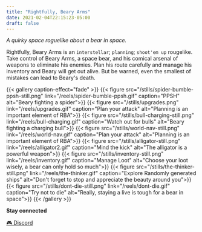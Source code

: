 ```yaml
---
title: "Rightfully, Beary Arms"
date: 2021-02-04T22:15:23-05:00
draft: false
---
```


*A quirky space roguelike about a bear in space.*

Rightfully, Beary Arms is an `interstellar`; `planning`; `shoot'em up` rougelike. Take control of Beary Arms, a space bear, and his comical arsenal of weapons to eliminate  his enemies. Plan his route carefully and manage his inventory and Beary will get out alive. But be warned, even the smallest of mistakes can lead to Beary's death.


{{< gallery caption-effect="fade" >}}
  {{< figure src="/stills/spider-bumble-ppsh-still.png" link="/reels/spider-bumble-ppsh.gif" caption="PPSH" alt="Beary fighting a spider">}}
  {{< figure src="/stills/upgrades.png" link="/reels/upgrades.gif" caption="Plan your attack" alt="Planning is an important element of RBA">}}
  {{< figure src="/stills/bull-charging-still.png" link="/reels/bull-charging.gif" caption="Watch out for bulls" alt="Beary fighting a charging bull">}}
  {{< figure src="/stills/world-nav-still.png" link="/reels/world-nav.gif" caption="Plan your attack" alt="Planning is an important element of RBA">}}
  {{< figure src="/stills/alligator-still.png" link="/reels/alligator2.gif" caption="Mind the kick" alt="The alligator is a powerful weapon">}}
  {{< figure src="/stills/inventory-still.png" link="/reels/inventory.gif" caption="Manage Loot" alt="Choose your loot wisely, a bear can only hold so much">}}
  {{< figure src="/stills/the-thinker-still.png" link="/reels/the-thinker.gif" caption="Explore Randomly generated ships" alt="Don't forget to stop and appreciate the beauty around you">}}
  {{< figure src="/stills/dont-die-still.png" link="/reels/dont-die.gif" caption="Try not to die" alt="Really, staying a live is tough for a bear in space">}}
{{< /gallery >}}

__Stay connected__

[🎮 Discord](https://discord.gg/5RmvYfN)
